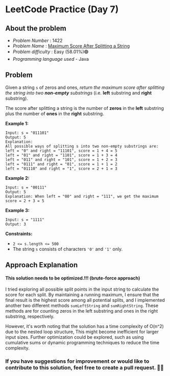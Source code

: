 

# LeetCode Practice  (Day 7)

## About the problem
- *Problem Number* : 1422
- *Problem Name* :  [Maximum Score After Splitting a String](https://leetcode.com/problems/maximum-score-after-splitting-a-string/)
- *Problem difficulty* : Easy (58.01%)🟢
- *Programming language used* - Java

## Problem

Given a string  `s` of zeros and ones,  _return the maximum score after splitting the string into two  **non-empty**  substrings_  (i.e.  **left**  substring and  **right**  substring).

The score after splitting a string is the number of  **zeros**  in the  **left**  substring plus the number of  **ones**  in the  **right**  substring.

**Example 1:**

```
Input: s = "011101"
Output: 5 
Explanation: 
All possible ways of splitting s into two non-empty substrings are:
left = "0" and right = "11101", score = 1 + 4 = 5 
left = "01" and right = "1101", score = 1 + 3 = 4 
left = "011" and right = "101", score = 1 + 2 = 3 
left = "0111" and right = "01", score = 1 + 1 = 2 
left = "01110" and right = "1", score = 2 + 1 = 3
```

**Example 2:**

```
Input: s = "00111"
Output: 5
Explanation: When left = "00" and right = "111", we get the maximum score = 2 + 3 = 5
```

**Example 3:**

```
Input: s = "1111"
Output: 3
```

**Constraints:**

-   `2 <= s.length <= 500`
-   The string  `s`  consists of characters  `'0'`  and  `'1'`  only.

## Approach Explanation

#### This solution needs to be optimized.!!! (brute-force approach)
I tried exploring all possible split points in the input string to calculate the score for each split. By maintaining a running maximum, I ensure that the final result is the highest score among all potential splits, and I implemented another two different methods `sumLeftString` and `sumRightString`. These methods are for counting zeros in the left substring and ones in the right substring, respectively.

However, it's worth noting that the solution has a time complexity of O(n^2) due to the nested loop structure, This might become inefficient for larger input sizes. Further optimization could be explored, such as using cumulative sums or dynamic programming techniques to reduce the time complexity.

### If you have suggestions for improvement or would like to contribute to this solution, feel free to create a pull request. 🙌😇

